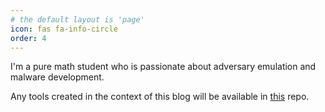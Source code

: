 ```yaml
---
# the default layout is 'page'
icon: fas fa-info-circle
order: 4
---
```


I'm a pure math student who is passionate about adversary emulation and malware development.

Any tools created in the context of this blog will be available in [this](https://github.com/l00sy4/blog-related-projects) repo.
